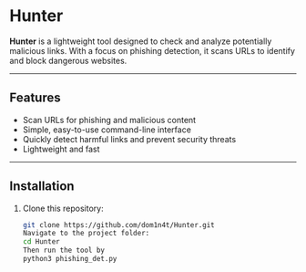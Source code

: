 # Hunter

**Hunter** is a lightweight tool designed to check and analyze potentially malicious links. With a focus on phishing detection, it scans URLs to identify and block dangerous websites.

---

## Features

- Scan URLs for phishing and malicious content
- Simple, easy-to-use command-line interface
- Quickly detect harmful links and prevent security threats
- Lightweight and fast

---

## Installation

1. Clone this repository:

   ```bash
   git clone https://github.com/dom1n4t/Hunter.git
   Navigate to the project folder:
   cd Hunter
   Then run the tool by
   python3 phishing_det.py 
